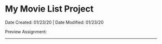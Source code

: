 # My Movie List Project

Date Created: 01/23/20 | Date Modified: 01/23/20

Preview Assignment: 
***
